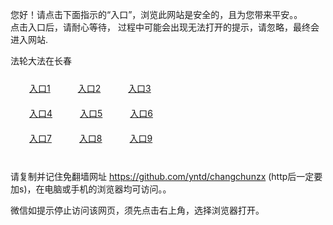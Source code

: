 您好！请点击下面指示的“入口”，浏览此网站是安全的，且为您带来平安。。 <br/>
点击入口后，请耐心等待， 过程中可能会出现无法打开的提示，请忽略，最终会进入网站. </br>

法轮大法在长春<br/>
<div style="padding:10px"><a style="margin:20px" target="_blank" href="https://d1x0fz58h8pl67.cloudfront.net/2Qpsp?zruvtdw" id="ccLink1" rel="nofollow">入口1</a> <a target="_blank" style="margin:20px" href="https://d1b4rrjtsa3fty.cloudfront.net/2Qpsp?zsgvhln" id="ccLink2" rel="nofollow">入口2</a> <a style="margin:20px" target="_blank" href="https://d24iflwvf1qcd3.cloudfront.net/2Qpsp?kzojlij" id="ccLink3" rel="nofollow">入口3</a></div>

<div style="padding:10px" ><a style="margin:20px" target="_blank" href="https://d1x0fz58h8pl67.cloudfront.net/2Qpsp?zruvtdw" id="ccLink4" rel="nofollow">入口4</a> <a style="margin:20px" href="https://d1b4rrjtsa3fty.cloudfront.net/2Qpsp?zsgvhln" target="_blank" id="ccLink5" rel="nofollow">入口5</a> <a style="margin:20px" href="https://d24iflwvf1qcd3.cloudfront.net/2Qpsp?kzojlij" target="_blank" id="ccLink6" rel="nofollow">入口6</a></div>

<div style="padding:10px"><a style="margin:20px" target="_blank" href="https://d1x0fz58h8pl67.cloudfront.net/2Qpsp?zruvtdw" id="ccLink7" rel="nofollow">入口7</a> <a style="margin:20px" href="https://d1b4rrjtsa3fty.cloudfront.net/2Qpsp?zsgvhln" target="_blank" id="ccLink8" rel="nofollow">入口8</a> <a style="margin:20px" target="_blank" href="https://d24iflwvf1qcd3.cloudfront.net/2Qpsp?kzojlij" id="ccLink9" rel="nofollow">入口9</a></div>

<br/>



请复制并记住免翻墙网址 https://github.com/yntd/changchunzx (http后一定要加s)，在电脑或手机的浏览器均可访问。。<br/>

微信如提示停止访问该网页，须先点击右上角，选择浏览器打开。
